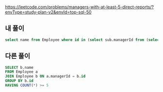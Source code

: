 https://leetcode.com/problems/managers-with-at-least-5-direct-reports/?envType=study-plan-v2&envId=top-sql-50

## 내 풀이
```sql
select name from Employee where id in (select sub.managerId from (select managerId, count(*) cnt from Employee group by managerId having cnt >= 5) sub)
```

## 다른 풀이
```sql
SELECT b.name
FROM Employee a
JOIN Employee b ON a.managerId = b.id
GROUP BY b.id
HAVING COUNT(*) >= 5
```
